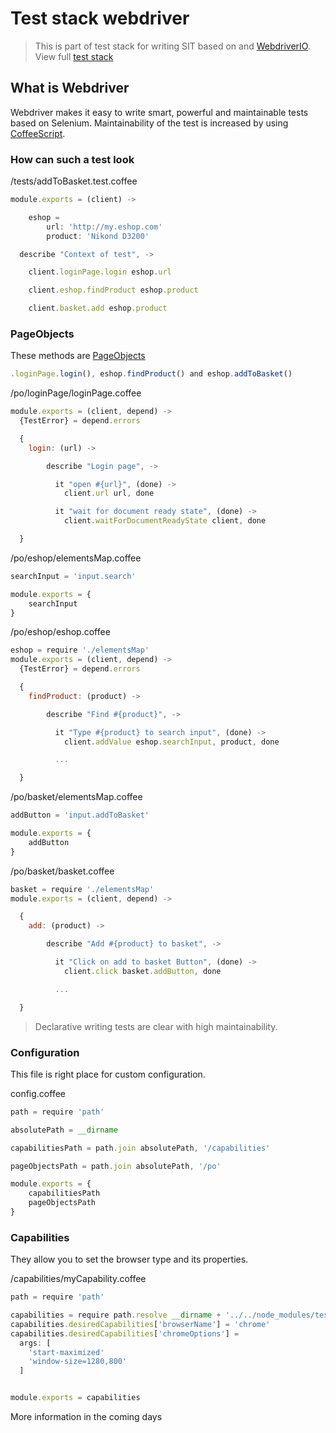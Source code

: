 # Test stack webdriver
> This is part of test stack for writing SIT based on and [WebdriverIO](http://webdriver.io/). View full [test stack](https://github.com/test-stack)

## What is Webdriver
Webdriver makes it easy to write smart, powerful and maintainable tests based on Selenium. Maintainability of the test is increased by using [CoffeeScript](http://coffeescript.org/).

### How can such a test look

/tests/addToBasket.test.coffee
```javascript
module.exports = (client) ->

	eshop =
		url: 'http://my.eshop.com'
		product: 'Nikond D3200'

  describe "Context of test", ->

    client.loginPage.login eshop.url

    client.eshop.findProduct eshop.product

    client.basket.add eshop.product
```

### PageObjects

These methods are [PageObjects](http://martinfowler.com/bliki/PageObject.html)
```javascript
.loginPage.login(), eshop.findProduct() and eshop.addToBasket()
```

/po/loginPage/loginPage.coffee
```javascript
module.exports = (client, depend) ->
  {TestError} = depend.errors

  {
    login: (url) ->

	    describe "Login page", ->

	      it "open #{url}", (done) ->
	        client.url url, done

	      it "wait for document ready state", (done) ->
	        client.waitForDocumentReadyState client, done

  }

```

/po/eshop/elementsMap.coffee
```javascript
searchInput = 'input.search'

module.exports = {
	searchInput
}
```

/po/eshop/eshop.coffee
```javascript
eshop = require './elementsMap'
module.exports = (client, depend) ->
  {TestError} = depend.errors

  {
    findProduct: (product) ->

	    describe "Find #{product}", ->

	      it "Type #{product} to search input", (done) ->
	        client.addValue eshop.searchInput, product, done

	      ...

  }

```

/po/basket/elementsMap.coffee
```javascript
addButton = 'input.addToBasket'

module.exports = {
	addButton
}
```

/po/basket/basket.coffee
```javascript
basket = require './elementsMap'
module.exports = (client, depend) ->

  {
    add: (product) ->

	    describe "Add #{product} to basket", ->

	      it "Click on add to basket Button", (done) ->
	        client.click basket.addButton, done

	      ...

  }

```

> Declarative writing tests are clear with high maintainability.

### Configuration

This file is right place for custom configuration.

config.coffee
```javascript
path = require 'path'

absolutePath = __dirname

capabilitiesPath = path.join absolutePath, '/capabilities'

pageObjectsPath = path.join absolutePath, '/po'

module.exports = {
	capabilitiesPath
	pageObjectsPath
}
```

### Capabilities

They allow you to set the browser type and its properties.

/capabilities/myCapability.coffee

```javascript
path = require 'path'

capabilities = require path.resolve __dirname + '../../node_modules/test-stack-webdriver/capabilities/global'
capabilities.desiredCapabilities['browserName'] = 'chrome'
capabilities.desiredCapabilities['chromeOptions'] =
  args: [
  	'start-maximized'
  	'window-size=1280,800'
  ]


module.exports = capabilities
```

More information in the coming days